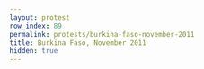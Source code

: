 ```yaml
---
layout: protest
row_index: 89
permalink: protests/burkina-faso-november-2011
title: Burkina Faso, November 2011
hidden: true
---
```

